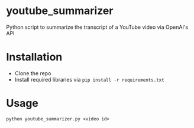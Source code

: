 # youtube_summarizer
Python script to summarize the transcript of a YouTube video via OpenAI's API

# Installation
* Clone the repo
* Install required libraries via `pip install -r requirements.txt`

# Usage
`python youtube_summarizer.py <video id>`
